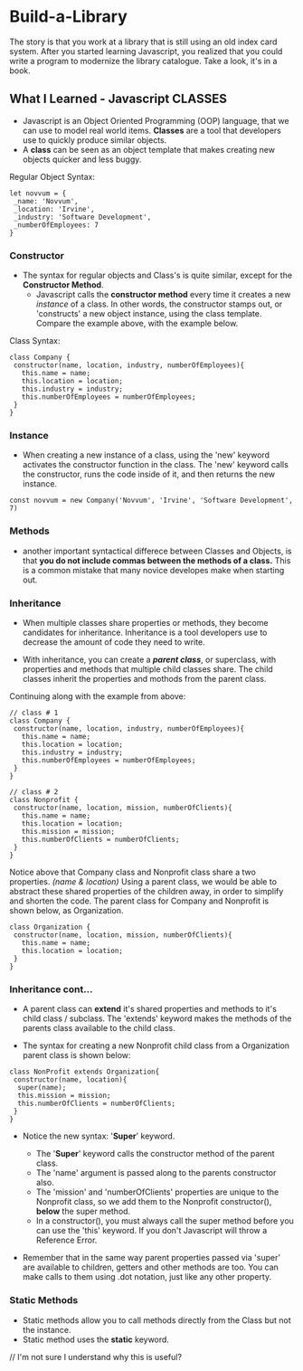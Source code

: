 # Build-a-Library

The story is that you work at a library that is still using an old index card system. After you started learning Javascript, you realized that you could write a program to modernize the library catalogue. Take a look, it's in a book.

## What I Learned - Javascript CLASSES

* Javascript is an Object Oriented Programming (OOP) language, that we can use to model real world items. **Classes** are a tool that developers use to quickly produce similar objects.
* A **class** can be seen as an object template that makes creating new objects quicker and less buggy.

Regular Object Syntax:

```
let novvum = {
 _name: 'Novvum',
 _location: 'Irvine',
 _industry: 'Software Development',
 _numberOfEmployees: 7
}
```

### Constructor

* The syntax for regular objects and Class's is quite similar, except for the **Constructor Method**.
  * Javascript calls the **constructor method** every time it creates a new _instance_ of a class. In other words, the constructor stamps out, or 'constructs' a new object instance, using the class template. Compare the example above, with the example below.

Class Syntax:

```
class Company {
 constructor(name, location, industry, numberOfEmployees){
   this.name = name;
   this.location = location;
   this.industry = industry;
   this.numberOfEmployees = numberOfEmployees;
 }
}
```

### Instance

* When creating a new instance of a class, using the 'new' keyword activates the constructor function in the class. The 'new' keyword calls the constructor, runs the code inside of it, and then returns the new instance.

```
const novvum = new Company('Novvum', 'Irvine', 'Software Development', 7)
```

### Methods

* another important syntactical differece between Classes and Objects, is that **you do not include commas between the methods of a class.** This is a common mistake that many novice developes make when starting out.

### Inheritance

* When multiple classes share properties or methods, they become candidates for inheritance. Inheritance is a tool developers use to decrease the amount of code they need to write.

* With inheritance, you can create a **_parent class_**, or superclass, with properties and methods that multiple child classes share. The child classes inherit the properties and mothods from the parent class.

Continuing along with the example from above:

```
// class # 1
class Company {
 constructor(name, location, industry, numberOfEmployees){
   this.name = name;
   this.location = location;
   this.industry = industry;
   this.numberOfEmployees = numberOfEmployees;
 }
}

// class # 2
class Nonprofit {
 constructor(name, location, mission, numberOfClients){
   this.name = name;
   this.location = location;
   this.mission = mission;
   this.numberOfClients = numberOfClients;
 }
}
```

Notice above that Company class and Nonprofit class share a two properties. _(name & location)_ Using a parent class, we would be able to abstract these shared properties of the children away, in order to simplify and shorten the code. The parent class for Company and Nonprofit is shown below, as Organization.

```
class Organization {
 constructor(name, location, mission, numberOfClients){
   this.name = name;
   this.location = location;
 }
}
```

### Inheritance cont...

* A parent class can **extend** it's shared properties and methods to it's child class / subclass. The 'extends' keyword makes the methods of the parents class available to the child class.

* The syntax for creating a new Nonprofit child class from a Organization parent class is shown below:

```
class NonProfit extends Organization{
 constructor(name, location){
  super(name);
  this.mission = mission;
  this.numberOfClients = numberOfClients;
 }
}
```

* Notice the new syntax: '**Super**' keyword.

  * The '**Super**' keyword calls the constructor method of the parent class.
  * The 'name' argument is passed along to the parents constructor also.
  * The 'mission' and 'numberOfClients' properties are unique to the Nonprofit class, so we add them to the Nonprofit constructor(), **below** the super method.
  * In a constructor(), you must always call the super method before you can use the 'this' keyword. If you don't Javascript will throw a Reference Error.

* Remember that in the same way parent properties passed via 'super' are available to children, getters and other methods are too. You can make calls to them using .dot notation, just like any other property.

### Static Methods

* Static methods allow you to call methods directly from the Class but not the instance.
* Static method uses the **static** keyword.

// I'm not sure I understand why this is useful?
